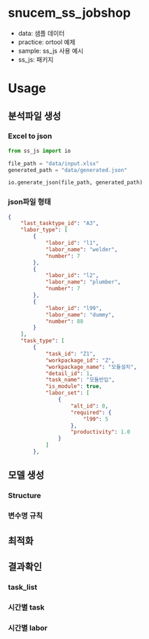 # snucem_ss_jobshop
* data: 샘플 데이터
* practice: ortool 예제
* sample: ss_js 사용 예시
* ss_js: 패키지


# Usage
## 분석파일 생성
### Excel to json
```python
from ss_js import io

file_path = "data/input.xlsx"
generated_path = "data/generated.json"

io.generate_json(file_path, generated_path)

```
### json파일 형태
```json
{	
	"last_tasktype_id": "A3", 
	"labor_type": [
		{
			"labor_id": "l1",
			"labor_name": "welder",
			"number": 7
		},
		{
			"labor_id": "l2",
			"labor_name": "plumber",
			"number": 7
		},
		{
			"labor_id": "l99",
			"labor_name": "dummy",
			"number": 88
		}
	],
	"task_type": [
		{
			"task_id": "Z1",
			"workpackage_id": "Z",
			"workpackage_name": "모듈설치",
			"detail_id": 1,
			"task_name": "모듈반입",
			"is_module": true,
			"labor_set": [
				{
					"alt_id": 0,
					"required": {
						"l99": 5
					},
					"productivity": 1.0
				}
			]
		},
```

## 모델 생성
### Structure

### 변수명 규칙

## 최적화


## 결과확인
### task_list

### 시간별 task

### 시간별 labor